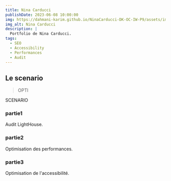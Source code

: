 ```yaml
---
title: Nina Carducci
publishDate: 2023-06-08 10:00:00
img: https://dahmani-karim.github.io/NinaCarducci-DK-OC-IW-P9/assets/images/nina.webp
img_alt: Nina Carducci
description: |
  Portfolio de Nina Carducci.
tags:
  - SEO
  - Accessibility
  - Performances
  - Audit
---
```


## Le scenario

> OPTI

SCENARIO

### partie1

Audit LightHouse.

### partie2

Optimisation des performances. 

### partie3

Optimisation de l'accessibilité.